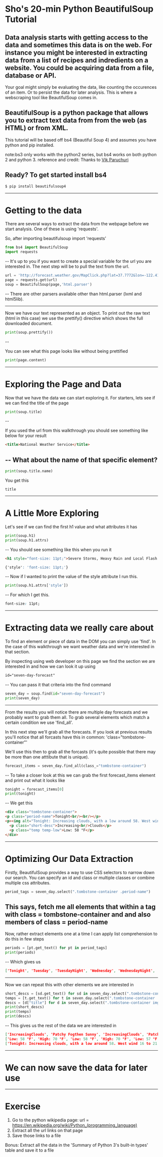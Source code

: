 # Sho's 20-min Python BeautifulSoup Tutorial

Data analysis starts with getting access to the data and sometimes this data is on the web. For instance you might be interested in extracting data from a list of recipes and indredients on a website. You could be acquiring data from a file, database or API.   
--
Your goal might simply be evaluating the data, like counting the occurences of an item. Or to persist the data for later analysis. This is where a webscraping tool like BeautifulSoup comes in. 

BeautifulSoup is a python package that allows you to extract text data from from the web (as HTML) or from XML.
--
This tutorial will be based off bs4 (Beautiful Soup 4) and assumes you have python and pip installed.

note:bs3 only works with the python2 series, but bs4 works on both python 2 and python 3.
reference and credit: Thanks to [Vik Paruchuri](https://www.dataquest.io/blog/web-scraping-tutorial-python/) 

Ready? To get started install bs4
--
```bash
$ pip install beautifulsoup4
```
---
# Getting to the data

There are several ways to extract the data from the webpage before we start analysis. One of these is using 'requests'. 

So, after importing beautifulsoup import 'requests'

```python
from bs4 import BeautifulSoup
import requests
```
--
It's up to you if you want to create a special variable for the url you are interested in. The next step will be to pull the text from the url.

```python
url = 'http://forecast.weather.gov/MapClick.php?lat=37.7772&lon=-122.4168#.WYjKidPyvdQ' # url of whatever page you are interested in
page = requests.get(url)
soup = BeautifulSoup(page,'html.parser')
```
--
There are other parsers available other than html.parser (lxml and html5lib).

---

Now we have our text represented as an object. To print out the raw text (html in this case) we use the prettify() directive which shows the full downloaded document.

```python
print(soup.prettify())
```
--

You can see what this page looks like without being prettified

```python
print(page.content)
```

---
# Exploring the Page and Data

Now that we have the data we can start exploring it. For starters, lets see if we can find the title of the page

```python
print(soup.title)
```
--

If you used the url from this walkthrough you should see something like below for your result

```html
<title>National Weather Service</title>
```
--
What about the name of that specific element?
--
```python
print(soup.title.name)
```
You get this
```text
title
```
---
# A Little More Exploring 

Let's see if we can find the first h1 value and what attributes it has

```python
print(soup.h1)
print(soup.h1.attrs)
```
--
You should see something like this when you run it

```html
<h1 style="font-size: 11pt;">Severe Storms, Heavy Rain and Local Flash Flooding Possible</h1>
```
```css
{'style': 'font-size: 11pt;'}
```
--
Now if I wanted to print the value of the style attribute I run this.

```python
print(soup.h1.attrs['style'])
```
--
For which I get this.

```css
font-size: 11pt;
```
---
# Extracting data we really care about

To find an element or piece of data in the DOM you can simply use 'find'. In the case of this walkthrough we want weather data and we're interested in that section.

By inspecting using web developer on this page we find the section we are interested in and how we can look it up using

```css
id="seven-day-forecast"
```
--
You can pass it that criteria into the find command

```python
seven_day = soup.find(id="seven-day-forecast")
print(seven_day)
```
---

From the results you will notice there are multiple day forecasts and we probably want to grab them all. To grab several elements which match a certain condition we use 'find_all'.

In this next step we'll grab all the forecasts. If you look at previous results you'll notice that all forcasts have this in common: 'class="tombstone-container"'

We'll use this then to grab all the forcasts (it's quite possible that there may be more than one atttibute that is unique).

```python
forecast_items = seven_day.find_all(class_="tombstone-container")
```
--
To take a closer look at this we can grab the first forecast_items element and print out what it looks like

```python
tonight = forecast_items[0]
print(tonight)
```
--
We get this

```html
<div class="tombstone-container">
<p class="period-name">Tonight<br/><br/></p>
<p><img alt="Tonight: Increasing clouds, with a low around 58. West wind 16 to 21 mph decreasing to 10 to 15 mph after midnight. Winds could gust as high as 26 mph. " class="forecast-icon" src="newimages/medium/nbkn.png" title="Tonight: Increasing clouds, with a low around 58. West wind 16 to 21 mph decreasing to 10 to 15 mph after midnight. Winds could gust as high as 26 mph. "/></p>
  <p class="short-desc">Increasing<br/>Clouds</p>
  <p class="temp temp-low">Low: 58 °F</p>
</div>
```
---
# Optimizing Our Data Extraction
Firstly, BeautifulSoup provides a way to use CSS selectors to narrow down our search. You can specify an id and class or multiple classes or combine multiple css attributes.

```python
period_tags = seven_day.select(".tombstone-container .period-name")
```
This says, fetch me all elements that within a tag with class = tombstone-container and and also members of class = period-name
--
Now, rather extract elements one at a time I can apply list comprehension to do this in few steps

```python
periods = [pt.get_text() for pt in period_tags]
print(periods)
```
--
Which gives us 

```json
['Tonight', 'Tuesday', 'TuesdayNight', 'Wednesday', 'WednesdayNight', 'Thursday', 'ThursdayNight', 'Friday', 'FridayNight']
```
---

Now we can repeat this with other elements we are interested in

```python
short_descs = [sd.get_text() for sd in seven_day.select(".tombstone-container .short-desc")]
temps = [t.get_text() for t in seven_day.select(".tombstone-container .temp")]
descs = [d["title"] for d in seven_day.select(".tombstone-container img")]
print(short_descs)
print(temps)
print(descs)
```
--
This gives us the rest of the data we are interested in

```json
['IncreasingClouds', 'Patchy Fogthen Sunny', 'IncreasingClouds', 'Patchy Fogthen Sunny', 'Patchy Fog', 'Patchy Fogthen Sunny', 'Patchy Fog', 'Patchy Fogthen Sunny', 'Patchy Fog']
['Low: 58 °F', 'High: 70 °F', 'Low: 58 °F', 'High: 70 °F', 'Low: 57 °F', 'High: 68 °F', 'Low: 57 °F', 'High: 68 °F', 'Low: 57 °F']
['Tonight: Increasing clouds, with a low around 58. West wind 16 to 21 mph decreasing to 10 to 15 mph after midnight. Winds could gust as high as 26 mph. ', ... , 'Friday Night: Patchy fog after 11pm.  Otherwise, mostly cloudy, with a low around 57.']
```
---
# We can now save the data for later use

---

# Exercise

1. Go to the python wikipedia page: url = https://en.wikipedia.org/wiki/Python_(programming_language)
2. Extract all the url links on that page
3. Save those links to a file

Bonus:
Extract all the data in the 'Summary of Python 3's built-in types' table and save it to a file
